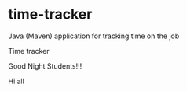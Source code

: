 # time-tracker
Java (Maven) application for tracking time on the job

Time tracker

Good Night Students!!!

Hi all
